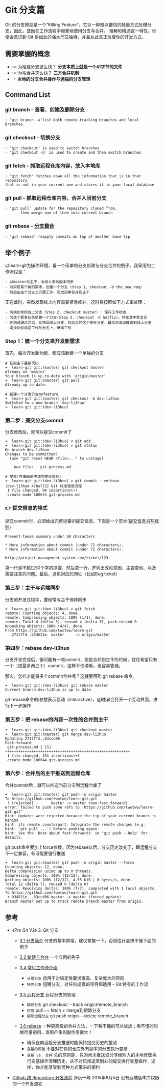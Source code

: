# Git 分支篇

Git 的分支模型是一个“Killing Feature”，它以一种难以置信的轻量方式处理分支，因此，鼓励在工作流程中频繁地使用分支与合并。
理解和精通这一特性，你便会意识到 Git 是如此的强大而又独特，并且从此真正改变你的开发方式。

## 需要掌握的概念
- ☞ 为啥建分支这么快？ **分支本质上就是一个41字节的文件**
- ☞ 为啥合并这么快？ **三方合并机制**
- ☞ **本地的分支合并操作与远端的分支管理**

## Command List

### git branch - 查看、创建及删除分支

	☞ 'git branch -a'list both remote-tracking branches and local branches.

### git checkout - 切换分支

	☞ 'git checkout' is used to switch branches
	☞ 'git checkout -b' is used to create and then switch branches

### git fetch - 抓取远程仓库内容，放入本地库

	☞ 'git fetch' fetches down all the information that is in that repository 
	that is not in your current one and stores it in your local database

### git pull - 抓取远程仓库内容，合并入当前分支

	☞ 'git pull' update for the repository cloned from, 
		   then merge one of them into current branch

### git rebase - [分支整合](https://git-scm.com/book/zh/v2/Git-分支-变基)

	☞ 'git rebase' reapply commits on top of another base tip

## 举个例子

以learn-git为操作环境，看一个简单的分支新建与分支合并的例子。我采用的工作流程是：

	- 以master为主干，与线上发布版本同步
	- 为实现某个新的需求，创建一个分支 (Step 1, checkout -b the_new_req)
	- 然后在这个分支上开展工作，完成后再合并到主干

正在此时，突然发现线上内容需要紧急修补。这时将按照如下方式来处理：

	- 切换到你的线上分支（Step 2, checkout master）: 保存工作状态
	- 为这个紧急任务新建一个分支(Step 3, checkout -b hotfix)，并在其中修复它
	- 在测试通过之后，切换回线上分支，然后合并这个修补分支，最后将改动推送到线上分支
	- 切换回你最初工作的分支上，继续工作


### Step 1：建一个分支来开发新需求
首先，每次开发新功能，都应该新建一个单独的分支

	# 获取主干最新代码
	➜  learn-git git:(master) git checkout master     
	Already on 'master'
	Your branch is up-to-date with 'origin/master'.
	➜  learn-git git:(master) git pull
	Already up-to-date.

	# 新建一个开发分支myfeature
	➜  learn-git git:(master) git checkout -b dev-li3huo
	Switched to a new branch 'dev-li3huo'
	➜  learn-git git:(dev-li3huo) 

### 第二步：提交分支commit
分支修改后，就可以提交commit了

	➜  learn-git git:(dev-li3huo) ✗ git add .
	➜  learn-git git:(dev-li3huo) ✗ git status
	On branch dev-li3huo
	Changes to be committed:
	  (use "git reset HEAD <file>..." to unstage)

		new file:   git-process.md

	# 提交(在编辑器中填写提交信息)
	➜  learn-git git:(dev-li3huo) ✗ git commit --verbose
	[dev-li3huo 470a772] Git 标准使用流程
	 1 file changed, 94 insertions(+)
	 create mode 100644 git-process.md

### :point_right: 提交信息的格式

提交commit时，必须给出完整扼要的提交信息，下面是一个范本([提交信息书写规则](git-commit.md))


	Present-tense summary under 50 characters

	* More information about commit (under 72 characters).
	* More information about commit (under 72 characters).

	http://project.management-system.com/ticket/123

第一行是不超过50个字的提要，然后空一行，罗列出改动原因、主要变动、以及需要注意的问题。最后，提供对应的网址（比如Bug ticket）

### 第三步：主干与远端同步
分支的开发过程中，要经常与主干保持同步

	➜  learn-git git:(dev-li3huo) ✗ git fetch
	remote: Counting objects: 4, done.
	remote: Compressing objects: 100% (1/1), done.
	remote: Total 4 (delta 3), reused 4 (delta 3), pack-reused 0
	Unpacking objects: 100% (4/4), done.
	From https://github.com/twotwo/learn-git
	   27177fd..934621e  master     -> origin/master 

### 第四步：rebase dev-li3huo
分支开发完成后，很可能有一堆commit，但是合并到主干的时候，往往希望只有一个（或最多两三个）commit，这样不仅清晰，也容易管理。

那么，怎样才能将多个commit合并呢？这就要用到 git rebase 命令。

	➜  learn-git git:(dev-li3huo) git rebase master
	Current branch dev-li3huo is up to date.

git rebase命令的i参数表示互动（interactive），这时git会打开一个互动界面，进行下一步操作

### 第五步：把 rebase的内容一次性的合并到主干

	➜  learn-git git:(dev-li3huo) git checkout master
	➜  learn-git git:(master) git merge dev-li3huo
	Updating 27177fd..63ccd06
	Fast-forward
	 git-process.md | 151 +++++++++++++++++++++++++++++++++++++++++++++++++++++++++
	 1 file changed, 151 insertions(+)
	 create mode 100644 git-process.md

### 第六步：合并后的主干推送到远程仓库
合并commit后，就可以推送当前分支到远程仓库了

	➜  learn-git git:(master) git push -u origin master
	To https://github.com/twotwo/learn-git.git
	 ! [rejected]        master -> master (non-fast-forward)
	error: failed to push some refs to 'https://github.com/twotwo/learn-git.git'
	hint: Updates were rejected because the tip of your current branch is behind
	hint: its remote counterpart. Integrate the remote changes (e.g.
	hint: 'git pull ...') before pushing again.
	hint: See the 'Note about fast-forwards' in 'git push --help' for details.

git push命令要加上force参数，因为rebase以后，分支历史改变了，跟远程分支不一定兼容，有可能要强行推送

	➜  learn-git git:(master) git push -u origin master --force
	Counting objects: 12, done.
	Delta compression using up to 8 threads.
	Compressing objects: 100% (12/12), done.
	Writing objects: 100% (12/12), 4.55 KiB | 0 bytes/s, done.
	Total 12 (delta 7), reused 0 (delta 0)
	remote: Resolving deltas: 100% (7/7), completed with 1 local objects.
	To https://github.com/twotwo/learn-git.git
	 + 934621e...63ccd06 master -> master (forced update)
	Branch master set up to track remote branch master from origin.

## 参考
- 《Pro Git V2》 3. Git 分支
	
	* [3.1 分支简介](https://git-scm.com/book/zh/v2/Git-分支-分支简介) 分支的基本原理，建议掌握一下，否则估计会搞不懂下面的例子
	* [3.2 新建与合并](https://git-scm.com/book/zh/v2/Git-分支-分支的新建与合并) 一个应用的例子
	* [3.4 常见工作流介绍](https://git-scm.com/book/zh/v2/Git-分支-分支开发工作流) 

		- `长期分支` 适用于对稳定性要求很高、复杂庞大的项目
		- `特性分支` 短期分支，对任何规模的项目都适用 - Git 特有的工作流

	* [3.5 远程分支](https://git-scm.com/book/zh/v2/Git-分支-远程分支) 远程分支的管理

		- `跟踪分支` git checkout --track origin/remote_branch
		- `拉取` pull == fetch + merge到跟踪分支
		- `删除远程分支` git push origin --delete remote_branch

	* [3.6 rebase](https://git-scm.com/book/zh/v2/Git-分支-变基) 一种更高级的合并方法，一下看不懂的可以放放；看不懂的时候尽量别用，滥用产生的副作用很大！

		- 确保在向远程分支推送时能保持提交历史的整洁
		- `变基的风险` 不要对在你的仓库外有副本的分支执行变基
		- `变基 vs. 合并` 总的原则是，只对尚未推送或分享给别人的本地修改执行变基操作清理历史，从不对已推送至别处的提交执行变基操作，这样，你才能享受到两种方式带来的便利

- [Github 跨 Repository 开发流程](http://www.ruanyifeng.com/blog/2015/08/git-use-process.html) @阮一峰 2015年8月5日 没有远端版本库权限的一个开发流程